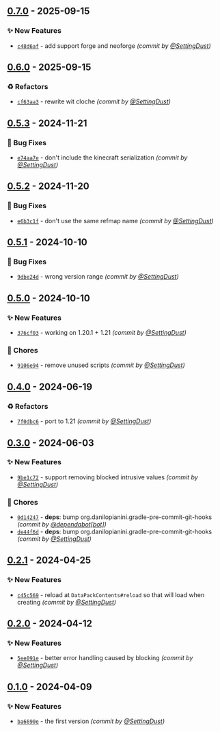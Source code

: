 
## [0.7.0] - 2025-09-15
### :sparkles: New Features
- [`c48d6af`](https://github.com/SettingDust/RegistryBlocker/commit/c48d6af37c149ef50daee23b7ddff040a05e935e) - add support forge and neoforge *(commit by [@SettingDust](https://github.com/SettingDust))*


## [0.6.0] - 2025-09-15
### :recycle: Refactors
- [`cf63aa3`](https://github.com/SettingDust/RegistryBlocker/commit/cf63aa3ee8679c23d530737af6d2efa0a75e30a8) - rewrite wit cloche *(commit by [@SettingDust](https://github.com/SettingDust))*


## [0.5.3] - 2024-11-21
### :bug: Bug Fixes
- [`e74aa7e`](https://github.com/SettingDust/RegistryBlocker/commit/e74aa7e5da31ab2f45acd10a326472b093fc49bc) - don't include the kinecraft serialization *(commit by [@SettingDust](https://github.com/SettingDust))*


## [0.5.2] - 2024-11-20
### :bug: Bug Fixes
- [`e6b3c1f`](https://github.com/SettingDust/RegistryBlocker/commit/e6b3c1f460e7ca3c6f9d1c6ffd538608f6f26a17) - don't use the same refmap name *(commit by [@SettingDust](https://github.com/SettingDust))*


## [0.5.1] - 2024-10-10
### :bug: Bug Fixes
- [`9dbe24d`](https://github.com/SettingDust/RegistryBlocker/commit/9dbe24dd9cad84ef1779d42a83c76632e39ce316) - wrong version range *(commit by [@SettingDust](https://github.com/SettingDust))*


## [0.5.0] - 2024-10-10
### :sparkles: New Features
- [`376cf03`](https://github.com/SettingDust/RegistryBlocker/commit/376cf03056751bfda6602290dc185fa5a3f98f8a) - working on 1.20.1 + 1.21 *(commit by [@SettingDust](https://github.com/SettingDust))*

### :wrench: Chores
- [`9106e94`](https://github.com/SettingDust/RegistryBlocker/commit/9106e94af5f7eb71b464d217a2c48d57cae96f41) - remove unused scripts *(commit by [@SettingDust](https://github.com/SettingDust))*


## [0.4.0] - 2024-06-19
### :recycle: Refactors
- [`7f0dbc6`](https://github.com/SettingDust/RegistryBlocker/commit/7f0dbc654a0aaf0a8967a93b65b0f5d5aa178ee7) - port to 1.21 *(commit by [@SettingDust](https://github.com/SettingDust))*


## [0.3.0] - 2024-06-03
### :sparkles: New Features
- [`9be1c72`](https://github.com/SettingDust/RegistryBlocker/commit/9be1c72dc1739aa8b9fb2ff31bea6f69073a4bb4) - support removing blocked intrusive values *(commit by [@SettingDust](https://github.com/SettingDust))*

### :wrench: Chores
- [`0d14247`](https://github.com/SettingDust/RegistryBlocker/commit/0d142475b20447cc244a618dda771c38fff12510) - **deps**: bump org.danilopianini.gradle-pre-commit-git-hooks *(commit by [@dependabot[bot]](https://github.com/apps/dependabot))*
- [`de44f6d`](https://github.com/SettingDust/RegistryBlocker/commit/de44f6d25957ab4ace88f6895468913cb4b1773f) - **deps**: bump org.danilopianini.gradle-pre-commit-git-hooks *(commit by [@SettingDust](https://github.com/SettingDust))*


## [0.2.1] - 2024-04-25
### :sparkles: New Features
- [`c45c569`](https://github.com/SettingDust/RegistryBlocker/commit/c45c569b2e176ee69ed07dcf2e9e83a862c15de4) - reload at `DataPackContents#reload` so that will load when creating *(commit by [@SettingDust](https://github.com/SettingDust))*


## [0.2.0] - 2024-04-12
### :sparkles: New Features
- [`5ee091e`](https://github.com/SettingDust/RegistryBlocker/commit/5ee091e2e606e0154f17b9c4097f70b0986a4d52) - better error handling caused by blocking *(commit by [@SettingDust](https://github.com/SettingDust))*


## [0.1.0] - 2024-04-09
### :sparkles: New Features
- [`ba6690e`](https://github.com/SettingDust/RegistryBlocker/commit/ba6690efca9c3d5f03822e3c7a6e0e95b2ad61a4) - the first version *(commit by [@SettingDust](https://github.com/SettingDust))*


[0.1.0]: https://github.com/SettingDust/RegistryBlocker/compare/0.0.0...0.1.0
[0.2.0]: https://github.com/SettingDust/RegistryBlocker/compare/0.1.0...0.2.0
[0.2.1]: https://github.com/SettingDust/RegistryBlocker/compare/0.2.0...0.2.1
[0.3.0]: https://github.com/SettingDust/RegistryBlocker/compare/0.2.1...0.3.0
[0.4.0]: https://github.com/SettingDust/RegistryBlocker/compare/0.3.0...0.4.0
[0.5.0]: https://github.com/SettingDust/RegistryBlocker/compare/0.4.0...0.5.0
[0.5.1]: https://github.com/SettingDust/RegistryBlocker/compare/0.5.0...0.5.1
[0.5.2]: https://github.com/SettingDust/RegistryBlocker/compare/0.5.1...0.5.2
[0.5.3]: https://github.com/SettingDust/RegistryBlocker/compare/0.5.2...0.5.3
[0.6.0]: https://github.com/SettingDust/RegistryBlocker/compare/0.5.4...0.6.0
[0.7.0]: https://github.com/SettingDust/RegistryBlocker/compare/0.6.0...0.7.0
